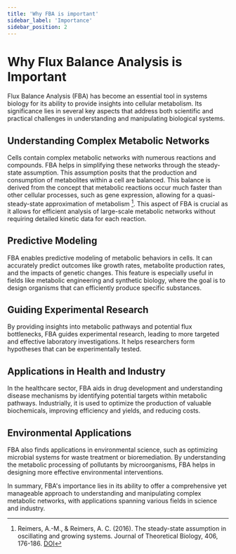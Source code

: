 ```yaml
---
title: 'Why FBA is important'
sidebar_label: 'Importance'
sidebar_position: 2
---
```


# Why Flux Balance Analysis is Important

Flux Balance Analysis (FBA) has become an essential tool in systems biology for its ability to provide insights into cellular metabolism. Its significance lies in several key aspects that address both scientific and practical challenges in understanding and manipulating biological systems.

## Understanding Complex Metabolic Networks

Cells contain complex metabolic networks with numerous reactions and compounds. FBA helps in simplifying these networks through the steady-state assumption. This assumption posits that the production and consumption of metabolites within a cell are balanced. This balance is derived from the concept that metabolic reactions occur much faster than other cellular processes, such as gene expression, allowing for a quasi-steady-state approximation of metabolism [^1]. This aspect of FBA is crucial as it allows for efficient analysis of large-scale metabolic networks without requiring detailed kinetic data for each reaction.

## Predictive Modeling

FBA enables predictive modeling of metabolic behaviors in cells. It can accurately predict outcomes like growth rates, metabolite production rates, and the impacts of genetic changes. This feature is especially useful in fields like metabolic engineering and synthetic biology, where the goal is to design organisms that can efficiently produce specific substances.

## Guiding Experimental Research

By providing insights into metabolic pathways and potential flux bottlenecks, FBA guides experimental research, leading to more targeted and effective laboratory investigations. It helps researchers form hypotheses that can be experimentally tested.

## Applications in Health and Industry

In the healthcare sector, FBA aids in drug development and understanding disease mechanisms by identifying potential targets within metabolic pathways. Industrially, it is used to optimize the production of valuable biochemicals, improving efficiency and yields, and reducing costs.

## Environmental Applications

FBA also finds applications in environmental science, such as optimizing microbial systems for waste treatment or bioremediation. By understanding the metabolic processing of pollutants by microorganisms, FBA helps in designing more effective environmental interventions.

In summary, FBA's importance lies in its ability to offer a comprehensive yet manageable approach to understanding and manipulating complex metabolic networks, with applications spanning various fields in science and industry.

[^1]: Reimers, A.-M., & Reimers, A. C. (2016). The steady-state assumption in oscillating and growing systems. Journal of Theoretical Biology, 406, 176-186. [DOI](https://doi.org/10.1016/j.jtbi.2016.06.031)
